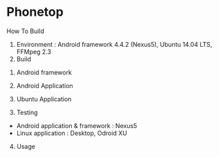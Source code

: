 Phonetop
========
How To Build
1. Environment : Android framework 4.4.2 (Nexus5), Ubuntu 14.04 LTS, FFMpeg 2.3
2. Build
 1) Android framework

 2) Android Application
 
 3) Ubuntu Application
 
3. Testing
 - Android application & framework : Nexus5
 - Linux application : Desktop, Odroid XU 
4. Usage
